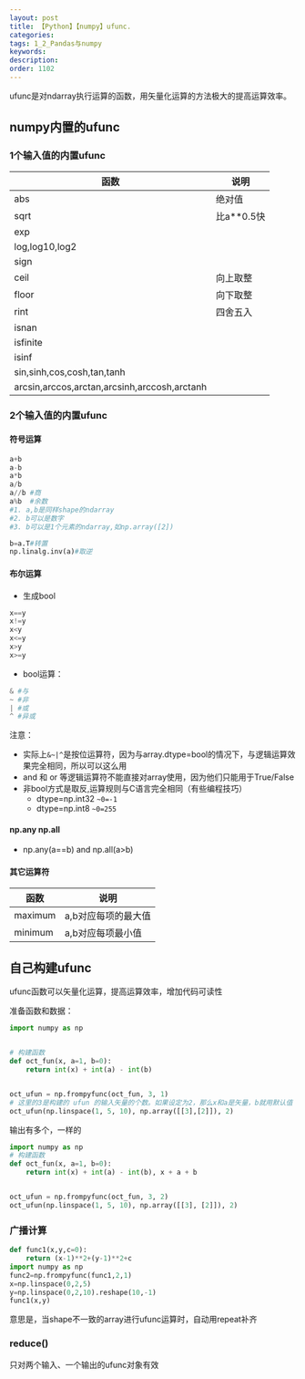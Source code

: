 ```yaml
---
layout: post
title: 【Python】【numpy】ufunc.
categories:
tags: 1_2_Pandas与numpy
keywords:
description:
order: 1102
---
```




ufunc是对ndarray执行运算的函数，用矢量化运算的方法极大的提高运算效率。  

## numpy内置的ufunc

### 1个输入值的内置ufunc

|函数|说明|
|--|--|
|abs|绝对值|
|sqrt|比a**0.5快|
|exp||
|log,log10,log2||
|sign||
|ceil|向上取整|
|floor|向下取整|
|rint|四舍五入|
|isnan||
|isfinite||
|isinf||
|sin,sinh,cos,cosh,tan,tanh||
|arcsin,arccos,arctan,arcsinh,arccosh,arctanh||

### 2个输入值的内置ufunc

#### 符号运算  


```python
a+b
a-b
a*b
a/b
a//b #商
a%b  #余数
#1. a,b是同样shape的ndarray
#2. b可以是数字
#3. b可以是1个元素的ndarray,如np.array([2])

b=a.T#转置
np.linalg.inv(a)#取逆
```

#### 布尔运算

- 生成bool
```python
x==y
x!=y
x<y
x<=y
x>y
x>=y
```

- bool运算：
```python
& #与
~ #非
| #或
^ #异或
```


注意：
- 实际上`&~|^`是按位运算符，因为与array.dtype=bool的情况下，与逻辑运算效果完全相同，所以可以这么用
- and 和 or 等逻辑运算符不能直接对array使用，因为他们只能用于True/False
- 非bool方式是取反,运算规则与C语言完全相同（有些编程技巧）
    - dtype=np.int32  `~0=-1`
    - dtype=np.int8   `~0=255`


#### np.any np.all

- np.any(a==b) and np.all(a>b)


#### 其它运算符

|函数|说明|
|--|--|
|maximum|a,b对应每项的最大值|
|minimum|a,b对应每项最小值|



## 自己构建ufunc

ufunc函数可以矢量化运算，提高运算效率，增加代码可读性


准备函数和数据：
```python
import numpy as np


# 构建函数
def oct_fun(x, a=1, b=0):
    return int(x) + int(a) - int(b)


oct_ufun = np.frompyfunc(oct_fun, 3, 1)
# 这里的3是构建的 ufun 的输入矢量的个数。如果设定为2，那么x和a是矢量，b就用默认值
oct_ufun(np.linspace(1, 5, 10), np.array([[3],[2]]), 2)
```

输出有多个，一样的
```python
import numpy as np
# 构建函数
def oct_fun(x, a=1, b=0):
    return int(x) + int(a) - int(b), x + a + b


oct_ufun = np.frompyfunc(oct_fun, 3, 2)
oct_ufun(np.linspace(1, 5, 10), np.array([[3], [2]]), 2)
```

### 广播计算

```python
def func1(x,y,c=0):
    return (x-1)**2+(y-1)**2+c
import numpy as np
func2=np.frompyfunc(func1,2,1)
x=np.linspace(0,2,5)
y=np.linspace(0,2,10).reshape(10,-1)
func1(x,y)
```
意思是，当shape不一致的array进行ufunc运算时，自动用repeat补齐

### reduce()
只对两个输入、一个输出的ufunc对象有效
